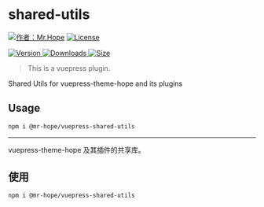 # shared-utils

[![作者：Mr.Hope](https://img.shields.io/badge/Author-Mr.Hope-blue.svg?style=for-the-badge)](https://mrhope.site)
[![License](https://img.shields.io/npm/l/@mr-hope/vuepress-shared-utils.svg?style=for-the-badge)](https://github.com/Mister-Hope/vuepress-shared-utils/blob/master/LICENSE)

[![Version](https://img.shields.io/npm/v/@mr-hope/vuepress-shared-utils.svg?style=flat-square&logo=npm) ![Downloads](https://img.shields.io/npm/dm/@mr-hope/vuepress-shared-utils.svg?style=flat-square&logo=npm) ![Size](https://img.shields.io/bundlephobia/min/@mr-hope/vuepress-shared-utils?style=flat-square&logo=npm)](https://www.npmjs.com/package/@mr-hope/vuepress-shared-utils)

> This is a vuepress plugin.

Shared Utils for vuepress-theme-hope and its plugins

## Usage

```bash
npm i @mr-hope/vuepress-shared-utils
```

---

vuepress-theme-hope 及其插件的共享库。

## 使用

```bash
npm i @mr-hope/vuepress-shared-utils
```
